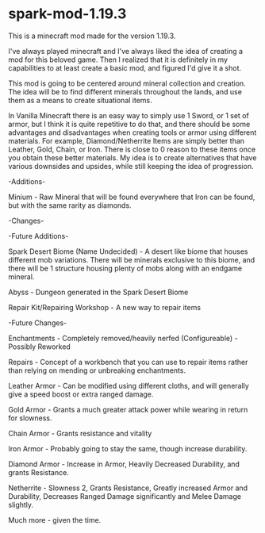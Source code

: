 # spark-mod-1.19.3

This is a minecraft mod made for the version 1.19.3.

I've always played minecraft and I've always liked the idea of creating a mod for this beloved game. Then I realized that it is definitely in my capabilities to at least create a basic mod, and figured I'd give it a shot.

This mod is going to be centered around mineral collection and creation. The idea will be to find different minerals throughout the lands, and use them as a means to create situational items.

In Vanilla Minecraft there is an easy way to simply use 1 Sword, or 1 set of armor, but I think it is quite repetitive to do that, and there should be some advantages and disadvantages when creating tools or armor using different materials. For example, Diamond/Netherrite Items are simply better than Leather, Gold, Chain, or Iron. There is close to 0 reason to these items once you obtain these better materials. My idea is to create alternatives that have various downsides and upsides, while still keeping the idea of progression. 

-Additions-

Minium - Raw Mineral that will be found everywhere that Iron can be found, but with the same rarity as diamonds.

-Changes-

-Future Additions-

Spark Desert Biome (Name Undecided) - A desert like biome that houses different mob variations. There will be minerals exclusive to this biome, and there will be 1 structure housing plenty of mobs along with an endgame mineral.

Abyss - Dungeon generated in the Spark Desert Biome

Repair Kit/Repairing Workshop - A new way to repair items

-Future Changes-

Enchantments - Completely removed/heavily nerfed (Configureable) - Possibly Reworked

Repairs - Concept of a workbench that you can use to repair items rather than relying on mending or unbreaking enchantments.

Leather Armor - Can be modified using different cloths, and will generally give a speed boost or extra ranged damage.

Gold Armor - Grants a much greater attack power while wearing in return for slowness.

Chain Armor - Grants resistance and vitality

Iron Armor - Probably going to stay the same, though increase durability.

Diamond Armor - Increase in Armor, Heavily Decreased Durability, and grants Resistance.

Netherrite - Slowness 2, Grants Resistance, Greatly increased Armor and Durability, Decreases Ranged Damage significantly and Melee Damage slightly.


Much more - given the time.
